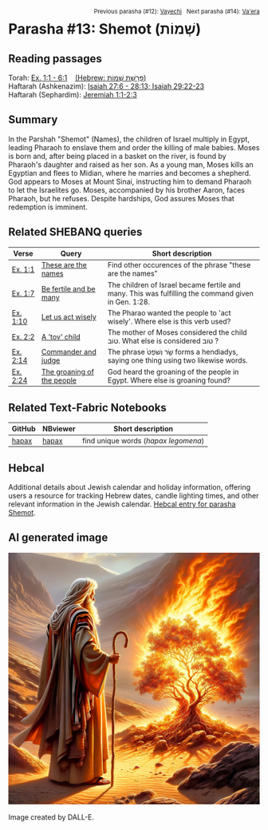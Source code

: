 <span style="float: right;"><sup>Previous parasha (#12): <a href="../12%20-%20Vayechi/README.md#start">Vayechi</a> &nbsp;&nbsp;Next parasha (#14): <a href="../14%20-%20Va'era/README.md#start">Va'era</a></sup></span>

# Parasha #13: Shemot (שְׁמוֹת‎) <a name="start"></a>

## Reading passages

Torah: [Ex. 1:1 - 6:1](https://www.stepbible.org/?q=version=NASB2020|reference=Ex.1:1-6:1&options=HNVUG) &nbsp;&nbsp; [(Hebrew: פָּרָשַׁת שְׁמוֹת)](https://tikkun.io/#/p/shemot)<br>
Haftarah (Ashkenazim): [Isaiah 27:6 - 28:13; Isaiah 29:22-23](https://www.stepbible.org/?q=version=NASB2020|reference=Is.27:6-28:13+Is.29:22-23&options=HNVUG)<br>
Haftarah (Sephardim): [Jeremiah 1:1-2:3](https://www.stepbible.org/?q=version=NASB2020|reference=Jer.1:1-2:3&options=HNVUG)

## Summary

In the Parshah "Shemot" (Names), the children of Israel multiply in Egypt, leading Pharaoh to enslave them and order the killing of male babies. Moses is born and, after being placed in a basket on the river, is found by Pharaoh's daughter and raised as her son. As a young man, Moses kills an Egyptian and flees to Midian, where he marries and becomes a shepherd. God appears to Moses at Mount Sinai, instructing him to demand Pharaoh to let the Israelites go. Moses, accompanied by his brother Aaron, faces Pharaoh, but he refuses. Despite hardships, God assures Moses that redemption is imminent.

## Related SHEBANQ queries

Verse | Query | Short description
--- | --- | ---
[Ex. 1:1](https://www.stepbible.org/?q=version=NASB2020\|reference=Ex.1:1&options=HNVUG) | [These are the names](https://shebanq.ancient-data.org/hebrew/text?iid=6284&version=2021&page=1&mr=r&qw=q) | Find other occurences of the phrase "these are the names"
[Ex. 1:7](https://www.stepbible.org/?q=version=NASB2020\|reference=Ex.1:7&options=HNVUG) | [Be fertile and be many](https://shebanq.ancient-data.org/hebrew/text?iid=6286&version=2021&page=1&mr=r&qw=q) | The children of Israel became fertile and many. This was fulfilling the command given in Gen. 1:28.
[Ex. 1:10](https://www.stepbible.org/?q=version=NASB2020\|reference=Ex.1:10&options=HNVUG) | [Let us act wisely](https://shebanq.ancient-data.org/hebrew/text?iid=6285&version=2021&page=1&mr=r&qw=q) | The Pharao wanted the people to 'act wisely'. Where else is this verb used?
[Ex. 2:2](https://www.stepbible.org/?q=version=NASB2020\|reference=Ex.2:2&options=HNVUG) | [A 'tov' child](https://shebanq.ancient-data.org/hebrew/text?iid=6289&version=2021&page=1&mr=r&qw=q) |  The mother of Moses considered the child טֹוב. What else is considered טֹוב ?
[Ex. 2:14](https://www.stepbible.org/?q=version=NASB2020\|reference=Ex.2:14&options=HNVUG) | [Commander and judge](https://shebanq.ancient-data.org/hebrew/text?iid=6318&version=2021&page=1&mr=r&qw=q) | The phrase שַׂ֤ר וְשֹׁפֵט֙ forms a hendiadys, saying one thing using two likewise words.
[Ex. 2:24](https://www.stepbible.org/?q=version=NASB2020\|reference=Ex.2:24&options=HNVUG) | [The groaning of the people](https://shebanq.ancient-data.org/hebrew/text?iid=6290&version=2021&page=1&mr=r&qw=q) | God heard the groaning of the people in Egypt. Where else is groaning found?


## Related Text-Fabric Notebooks

GitHub | NBviewer | Short description
---|---|---
[hapax](hapax.ipynb) | [hapax](https://nbviewer.org/github/tonyjurg/Parashot/blob/main/WeeklyParasha/13%20-%20Shemot/hapax.ipynb)| find unique words (*hapax legomena*)

## Hebcal

Additional details about Jewish calendar and holiday information, offering users a resource for tracking Hebrew dates, candle lighting times, and other relevant information in the Jewish calendar. [Hebcal entry for parasha Shemot](https://www.hebcal.com/sedrot/shemot).

## AI generated image

<img src="moses_calling_DALL-E.jpg">

Image created by DALL-E.

